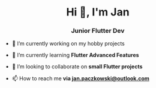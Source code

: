 <h1 align="center">Hi 👋, I'm Jan</h1>
<h3 align="center">Junior Flutter Dev</h3>

- 🔭 I’m currently working on my hobby projects

- 🌱 I’m currently learning **Flutter Advanced Features**

- 👯 I’m looking to collaborate on **small Flutter projects**

- 📫 How to reach me **via jan.paczkowski@outlook.com**




